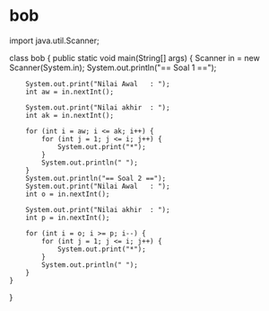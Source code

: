 # bob
import java.util.Scanner;

class bob {
    public static void main(String[] args) {
        Scanner in = new Scanner(System.in);
        System.out.println("== Soal 1 ==");

        System.out.print("Nilai Awal   : ");
        int aw = in.nextInt();

        System.out.print("Nilai akhir  : ");
        int ak = in.nextInt();

        for (int i = aw; i <= ak; i++) {
            for (int j = 1; j <= i; j++) {
                System.out.print("*");
            }
            System.out.println(" ");
        }
        System.out.println("== Soal 2 ==");
        System.out.print("Nilai Awal   : ");
        int o = in.nextInt();

        System.out.print("Nilai akhir  : ");
        int p = in.nextInt();

        for (int i = o; i >= p; i--) {
            for (int j = 1; j <= i; j++) {
                System.out.print("*");
            }
            System.out.println(" ");
        }
    }

}

